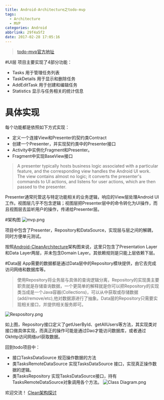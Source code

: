 ```yaml
---
title: Android-Architecture之todo-mvp
tags:
  - Architecture
  - MVP
categories: Android
abbrlink: 29f4a5f2
date: 2017-02-28 17:05:16
---
```

> [todo-mvp官方地址](https://github.com/googlesamples/android-architecture/tree/todo-mvp)

#UI层
项目主要实现了4部分功能：
- Tasks 用于管理任务列表
- TaskDetails 用于显示和删除任务
- AddEditTask 用于创建和编辑任务
- Statistics 显示与任务相关的统计信息

# 具体实现
每个功能都是依照如下方式实现：
- 定义一个连接View和Presenter的契约类Contract
- 创建一个Presenter，并实现契约类中的Presenter接口
- Activity中实例化Fragment和Presenter。
- Fragment中实现BaseView接口
<!--more-->
>A presenter typically hosts business logic associated with a particular feature, and the corresponding view handles the Android UI work. The view contains almost no logic; it converts the presenter's commands to UI actions, and listens for user actions, which are then passed to the presenter.

Presenter通常托管这与特定功能相关的业务逻辑，响应的View层处理Android UI工作。视图层几乎不包含逻辑；视图层把Presenter层中的命令转化为UI操作，而且视图层去监听用户的操作，传递给Presenter层。

#架构图
![mvp.png](93730-8e8540065d3aafd6.webp)


项目中包含了Presenter，Repository和DataSource，实现层与层之间的解耦，同时方便单元测试。

按照[Android-CleanArchitecture](https://github.com/android10/Android-CleanArchitecture)架构图来说，这里只包含了Presentation Layer和Data Layer两层，并未包含Domain Layer。其依赖规则是只能上层依赖下层。

#Data层
App需要的数据都是通过Data层中的Repository模块提供，由它去完成访问网络和数据库等。
>使用Repository将业务层与具体的查询逻辑分离，Repository的实现类主要职责就是存储查询数据，一个更简单的解释就是你可以把Repository的实现类当成是一个Java容器(Collections)，可以从中获取或存储数据(add/remove/etc),他对数据源进行了抽象。Data层的Repository只需要实现相关接口，并提供相关服务即可。

![Respository.png](93730-8ec0e1015a3667b5.webp)

如上图，Repository接口定义了getUserById、getAllUsers等方法，其实现类对接口做具体实现，而真正的操作可能是通过Dao才能访问数据库，或者通过Okhttp访问网络url获取数据。

回到todo项目中：
- 接口TasksDataSource  规范操作数据的方法
- 类TasksRemoteDataSource 实现TasksDataSource 接口，实现真正操作数据的逻辑。
- 类TasksRepository 实现TasksDataSource接口，持有TasksRemoteDataSource对象调用各个方法。
![Class Diagram.png](93730-a73c8794fb7722ac.webp)

欢迎交流！
[Clean架构探讨](http://www.jianshu.com/p/66e749e19f0d)
